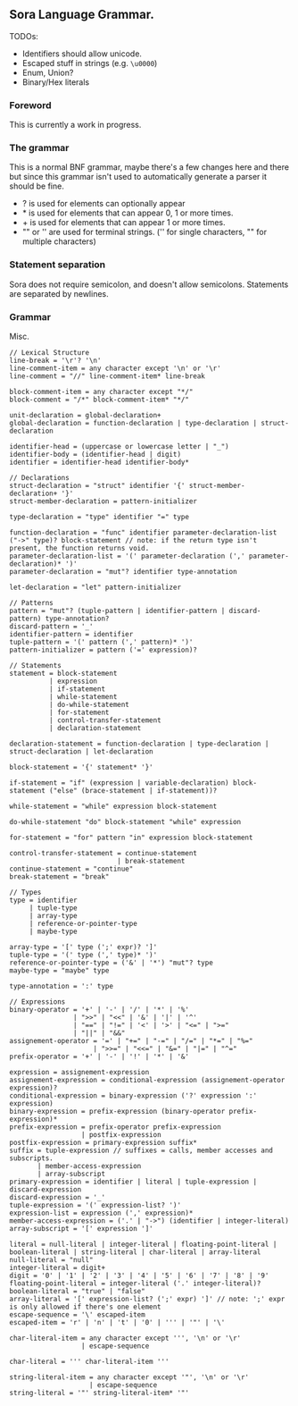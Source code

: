 ## Sora Language Grammar.

TODOs: 
 - Identifiers should allow unicode.
 - Escaped stuff in strings (e.g. `\u0000`)
 - Enum, Union?
 - Binary/Hex literals

### Foreword
This is currently a work in progress. 

### The grammar

This is a normal BNF grammar, maybe there's a few changes here and there but since this grammar isn't used to automatically generate a parser it should be fine.
 - ? is used for elements can optionally appear
 - \* is used for elements that can appear 0, 1 or more times.
 - \+ is used for elements that can appear 1 or more times.
 - "" or '' are used for terminal strings. ('' for single characters, "" for multiple characters)

### Statement separation
Sora does not require semicolon, and doesn't allow semicolons. Statements are separated by newlines.

### Grammar

Misc.
```
// Lexical Structure
line-break = '\r'? '\n'
line-comment-item = any character except '\n' or '\r'
line-comment = "//" line-comment-item* line-break

block-comment-item = any character except "*/"
block-comment = "/*" block-comment-item* "*/"

unit-declaration = global-declaration+
global-declaration = function-declaration | type-declaration | struct-declaration

identifier-head = (uppercase or lowercase letter | "_")
identifier-body = (identifier-head | digit)
identifier = identifier-head identifier-body*

// Declarations
struct-declaration = "struct" identifier '{' struct-member-declaration+ '}'
struct-member-declaration = pattern-initializer

type-declaration = "type" identifier "=" type

function-declaration = "func" identifier parameter-declaration-list ("->" type)? block-statement // note: if the return type isn't present, the function returns void.
parameter-declaration-list = '(' parameter-declaration (',' parameter-declaration)* ')'
parameter-declaration = "mut"? identifier type-annotation

let-declaration = "let" pattern-initializer

// Patterns
pattern = "mut"? (tuple-pattern | identifier-pattern | discard-pattern) type-annotation?
discard-pattern = '_'
identifier-pattern = identifier
tuple-pattern = '(' pattern (',' pattern)* ')'
pattern-initializer = pattern ('=' expression)?

// Statements 
statement = block-statement
          | expression
          | if-statement
          | while-statement
          | do-while-statement
          | for-statement
          | control-transfer-statement
          | declaration-statement
          
declaration-statement = function-declaration | type-declaration | struct-declaration | let-declaration

block-statement = '{' statement* '}'

if-statement = "if" (expression | variable-declaration) block-statement ("else" (brace-statement | if-statement))?

while-statement = "while" expression block-statement

do-while-statement "do" block-statement "while" expression

for-statement = "for" pattern "in" expression block-statement

control-transfer-statement = continue-statement 
                           | break-statement
continue-statement = "continue"
break-statement = "break"

// Types
type = identifier
     | tuple-type
     | array-type
     | reference-or-pointer-type
     | maybe-type 
 
array-type = '[' type (';' expr)? ']'
tuple-type = '(' type (',' type)* ')'
reference-or-pointer-type = ('&' | '*') "mut"? type
maybe-type = "maybe" type

type-annotation = ':' type

// Expressions
binary-operator = '+' | '-' | '/' | '*' | '%'
                | ">>" | "<<" | '&' | '|' | '^' 
                | "==" | "!=" | '<' | '>' | "<=" | ">="
                | "||" | "&&"
assignement-operator = '=' | "+=" | "-=" | "/=" | "*=" | "%="
                     | ">>=" | "<<=" | "&=" | "|=" | "^=" 
prefix-operator = '+' | '-' | '!' | '*' | '&'

expression = assignement-expression
assignement-expression = conditional-expression (assignement-operator expression)?
conditional-expression = binary-expression ('?' expression ':' expression)
binary-expression = prefix-expression (binary-operator prefix-expression)*
prefix-expression = prefix-operator prefix-expression
                  | postfix-expression
postfix-expression = primary-expression suffix* 
suffix = tuple-expression // suffixes = calls, member accesses and subscripts.
       | member-access-expression
       | array-subscript
primary-expression = identifier | literal | tuple-expression | discard-expression
discard-expression = '_'
tuple-expression = '(' expression-list? ')'
expression-list = expression (',' expression)*
member-access-expression = ('.' | "->") (identifier | integer-literal)
array-subscript = '[' expression ']'

literal = null-literal | integer-literal | floating-point-literal | boolean-literal | string-literal | char-literal | array-literal
null-literal = "null"
integer-literal = digit+
digit = '0' | '1' | '2' | '3' | '4' | '5' | '6' | '7' | '8' | '9'
floating-point-literal = integer-literal ('.' integer-literal)?
boolean-literal = "true" | "false"
array-literal = '[' expression-list? (';' expr) ']' // note: ';' expr is only allowed if there's one element
escape-sequence = '\' escaped-item
escaped-item = 'r' | 'n' | 't' | '0' | ''' | '"' | '\'

char-literal-item = any character except ''', '\n' or '\r'
                  | escape-sequence

char-literal = ''' char-literal-item '''

string-literal-item = any character except '"', '\n' or '\r'
                    | escape-sequence
string-literal = '"' string-literal-item* '"'
```
